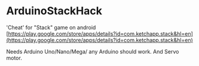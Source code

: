 # ArduinoStackHack
'Cheat' for "Stack" game on android [https://play.google.com/store/apps/details?id=com.ketchapp.stack&hl=en](https://play.google.com/store/apps/details?id=com.ketchapp.stack&hl=en)

Needs Arduino Uno/Nano/Mega/ any Arduino should work. And Servo motor.
